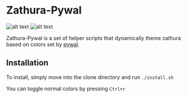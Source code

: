 # Zathura-Pywal
![alt text](https://i.imgur.com/ETGxlfY.jpg)
![alt text](https://i.imgur.com/qCxiPjD.png)

Zathura-Pywal is a set of helper scripts that dynamically theme zathura based on colors set by [pywal](https://github.com/dylanaraps/pywal).


## Installation

To install, simply move into the clone directory and run `./install.sh`

You can toggle normal colors by pressing `Ctrl+r`
